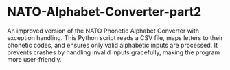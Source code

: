 # NATO-Alphabet-Converter-part2
An improved version of the NATO Phonetic Alphabet Converter with exception handling. This Python script reads a CSV file, maps letters to their phonetic codes, and ensures only valid alphabetic inputs are processed. It prevents crashes by handling invalid inputs gracefully, making the program more user-friendly.
